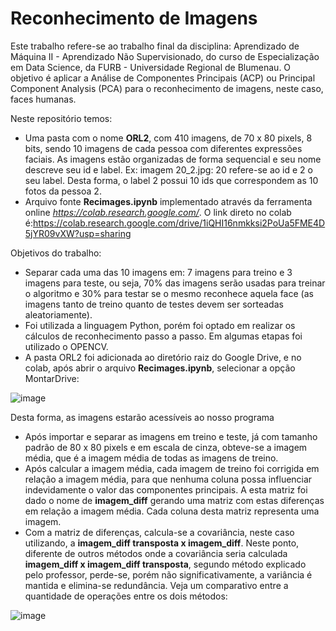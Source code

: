 # Reconhecimento de Imagens

Este trabalho refere-se ao trabalho final da disciplina: Aprendizado de Máquina II - Aprendizado Não Supervisionado, do curso de Especialização em Data Science, da FURB - Universidade Regional de Blumenau. O objetivo é aplicar a Análise de Componentes Principais (ACP) ou Principal Component Analysis (PCA) para o reconhecimento de imagens, neste caso, faces humanas.

Neste repositório temos:
  - Uma pasta com o nome  **ORL2**, com 410 imagens, de 70 x 80 pixels, 8 bits, sendo 10 imagens de cada pessoa com diferentes expressões faciais. As imagens estão organizadas de forma sequencial e seu nome descreve seu id e label. Ex: imagem 20_2.jpg: 20 refere-se ao id e 2 o seu label. Desta forma, o label 2 possui 10 ids que correspondem as 10 fotos da pessoa 2. 
  - Arquivo fonte **Recimages.ipynb** implementado através da ferramenta online _https://colab.research.google.com/_. O link direto no colab é:https://colab.research.google.com/drive/1iQHI16nmkksi2PoUa5FME4D5jYR09vXW?usp=sharing
  
Objetivos do trabalho:
  - Separar cada uma das 10 imagens em: 7 imagens para treino e 3 imagens para teste, ou seja, 70% das imagens serão usadas para treinar o algoritmo e 30% para testar se o mesmo reconhece aquela face (as imagens tanto de treino quanto de testes devem ser sorteadas aleatoriamente).
  - Foi utilizada a linguagem Python, porém foi optado em realizar os cálculos de reconhecimento passo a passo. Em algumas etapas foi utilizado o OPENCV.
  - A pasta ORL2 foi adicionada ao diretório raiz do Google Drive, e no colab, após abrir o arquivo **Recimages.ipynb**, selecionar a opção MontarDrive:
  
  ![image](https://user-images.githubusercontent.com/63163264/104856524-ef4b8a80-58f1-11eb-82bd-e8d3c733e97b.png)
  
  Desta forma, as imagens estarão acessíveis ao nosso programa
  
  - Após importar e separar as imagens em treino e teste, já com tamanho padrão de 80 x 80 pixels e em escala de cinza, obteve-se a imagem média, que é a imagem média de todas as imagens de treino.
  - Após calcular a imagem média, cada imagem de treino foi corrigida em relação a imagem média, para que nenhuma coluna possa influenciar indevidamente o valor das componentes principais. A esta matriz foi dado o nome de **imagem_diff** gerando uma matriz com estas diferenças em relação a imagem média. Cada coluna desta matriz representa uma imagem.
  - Com a matriz de diferenças, calcula-se a covariância, neste caso utilizando, a **imagem_diff transposta x imagem_diff**. Neste ponto, diferente de outros métodos onde a covariância seria calculada **imagem_diff x imagem_diff transposta**, segundo método explicado pelo professor, perde-se, porém não significativamente, a variância é mantida e elimina-se redundância. Veja um comparativo entre a quantidade de operações entre os dois métodos:
  
 ![image](https://user-images.githubusercontent.com/63163264/104857319-5a975b80-58f6-11eb-9777-bc301575432e.png)
   

